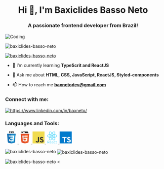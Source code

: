 <h1 align="center">Hi 👋, I'm Baxiclides Basso Neto</h1>
<h3 align="center">A passionate frontend developer from Brazil!</h3>

<img align="center" alt="Coding" width="100%" height="300px" src="https://cdn.videoplasty.com/animation/chill-coding-programming-lo-fi-animation-stock-animation-21874-1024x576.jpg">



<p align="left"> <img src="https://komarev.com/ghpvc/?username=baxiclides-basso-neto&label=Profile%20views&color=0e75b6&style=flat" alt="baxiclides-basso-neto" /> </p>

<p align="left"> <a href="https://github.com/ryo-ma/github-profile-trophy"><img src="https://github-profile-trophy.vercel.app/?username=baxiclides-basso-neto" alt="baxiclides-basso-neto" /></a> </p>

- 🌱 I’m currently learning **TypeScrit and ReactJS**

- 💬 Ask me about **HTML, CSS, JavaScript, ReactJS, Styled-components**

- 📫 How to reach me **baxnetodev@gmail.com**

<h3 align="left">Connect with me:</h3>
<p align="left">
<a href="https://linkedin.com/in/baxneto/" target="blank"><img align="center" src="https://raw.githubusercontent.com/rahuldkjain/github-profile-readme-generator/master/src/images/icons/Social/linked-in-alt.svg" alt="https://www.linkedin.com/in/baxneto/" height="30" width="40" /></a>
</p>

<h3 align="left">Languages and Tools:</h3>
<p align="left"> <a href="https://www.w3schools.com/css/" target="_blank" rel="noreferrer"> <img src="https://raw.githubusercontent.com/devicons/devicon/master/icons/css3/css3-original-wordmark.svg" alt="css3" width="40" height="40"/> </a> <a href="https://www.w3.org/html/" target="_blank" rel="noreferrer"> <img src="https://raw.githubusercontent.com/devicons/devicon/master/icons/html5/html5-original-wordmark.svg" alt="html5" width="40" height="40"/> </a> <a href="https://developer.mozilla.org/en-US/docs/Web/JavaScript" target="_blank" rel="noreferrer"> <img src="https://raw.githubusercontent.com/devicons/devicon/master/icons/javascript/javascript-original.svg" alt="javascript" width="40" height="40"/> </a> <a href="https://reactjs.org/" target="_blank" rel="noreferrer"> <img src="https://raw.githubusercontent.com/devicons/devicon/master/icons/react/react-original-wordmark.svg" alt="react" width="40" height="40"/> </a> <a href="https://www.typescriptlang.org/" target="_blank" rel="noreferrer"> <img src="https://raw.githubusercontent.com/devicons/devicon/master/icons/typescript/typescript-original.svg" alt="typescript" width="40" height="40"/> </a> </p>

<p><img align="left" src="https://github-readme-stats.vercel.app/api/top-langs?username=baxiclides-basso-neto&show_icons=true&locale=en&layout=compact" alt="baxiclides-basso-neto" /></p>

<p>&nbsp;<img align="center" src="https://github-readme-stats.vercel.app/api?username=baxiclides-basso-neto&show_icons=true&locale=en" alt="baxiclides-basso-neto" /></p>

<p>
  <imgalign="center"src="https://githubreadmestreakstats.herokuapp.comuser=baxiclidesbassoneto&theme=dark&hide_border=true&background=000000&stroke=00C8FF&ring=00C8FF&fire=00C8FF&currStreakNum=00C8FF&currStreakLabel=00C8FF&sideLabels=00C8FF&dates=555555" alt="GitHub streak" />
</p>

<p><img align="left" src="https://github-readme-stats.vercel.app/api/top-langs?username=baxiclides-basso-neto&show_icons=true&locale=en&layout=compact" alt="baxiclides-basso-neto" /></p>

<p>&nbsp;<

